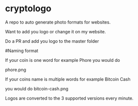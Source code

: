 # cryptologo
A repo to auto generate photo formats for websites.

Want to add you logo or change it on my website.

Do a PR and add you logo to the master folder

#Naming format

If your coin is one word for example Phore you would do 

phore.png

If your coins name is multiple words for example Bitcoin Cash

you would do bitcoin-cash.png



Logos are converted to the 3 supported versions every minute.
